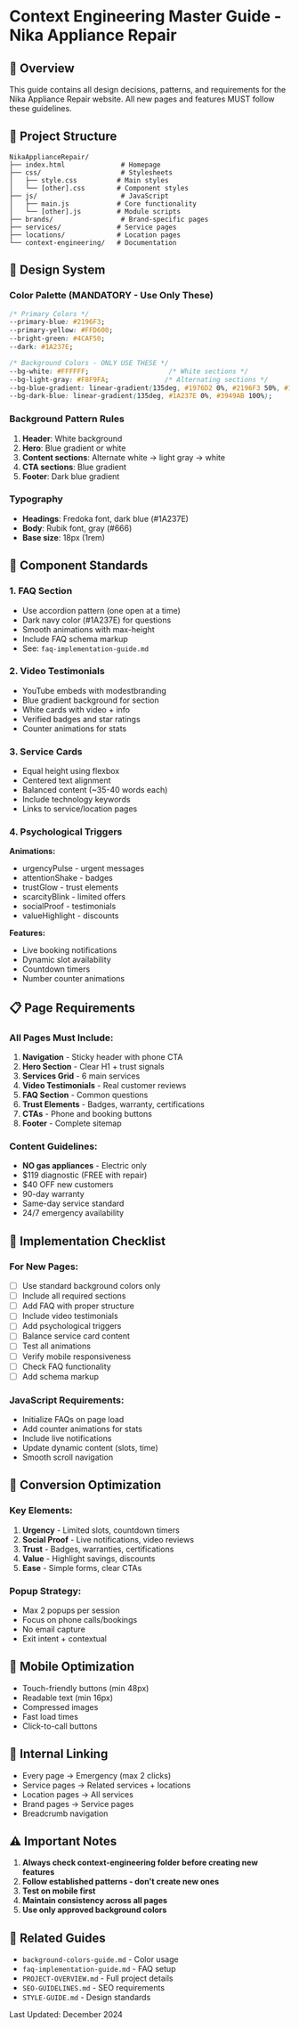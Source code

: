 # Context Engineering Master Guide - Nika Appliance Repair

## 🎯 Overview
This guide contains all design decisions, patterns, and requirements for the Nika Appliance Repair website. All new pages and features MUST follow these guidelines.

## 📁 Project Structure
```
NikaApplianceRepair/
├── index.html              # Homepage
├── css/                    # Stylesheets
│   ├── style.css          # Main styles
│   └── [other].css        # Component styles
├── js/                     # JavaScript
│   ├── main.js            # Core functionality
│   └── [other].js         # Module scripts
├── brands/                 # Brand-specific pages
├── services/              # Service pages
├── locations/             # Location pages
└── context-engineering/   # Documentation
```

## 🎨 Design System

### Color Palette (MANDATORY - Use Only These)
```css
/* Primary Colors */
--primary-blue: #2196F3;
--primary-yellow: #FFD600;
--bright-green: #4CAF50;
--dark: #1A237E;

/* Background Colors - ONLY USE THESE */
--bg-white: #FFFFFF;                    /* White sections */
--bg-light-gray: #F8F9FA;              /* Alternating sections */
--bg-blue-gradient: linear-gradient(135deg, #1976D2 0%, #2196F3 50%, #1565C0 100%);
--bg-dark-blue: linear-gradient(135deg, #1A237E 0%, #3949AB 100%);
```

### Background Pattern Rules
1. **Header**: White background
2. **Hero**: Blue gradient or white
3. **Content sections**: Alternate white → light gray → white
4. **CTA sections**: Blue gradient
5. **Footer**: Dark blue gradient

### Typography
- **Headings**: Fredoka font, dark blue (#1A237E)
- **Body**: Rubik font, gray (#666)
- **Base size**: 18px (1rem)

## 🔧 Component Standards

### 1. FAQ Section
- Use accordion pattern (one open at a time)
- Dark navy color (#1A237E) for questions
- Smooth animations with max-height
- Include FAQ schema markup
- See: `faq-implementation-guide.md`

### 2. Video Testimonials
- YouTube embeds with modestbranding
- Blue gradient background for section
- White cards with video + info
- Verified badges and star ratings
- Counter animations for stats

### 3. Service Cards
- Equal height using flexbox
- Centered text alignment
- Balanced content (~35-40 words each)
- Include technology keywords
- Links to service/location pages

### 4. Psychological Triggers
**Animations:**
- urgencyPulse - urgent messages
- attentionShake - badges
- trustGlow - trust elements
- scarcityBlink - limited offers
- socialProof - testimonials
- valueHighlight - discounts

**Features:**
- Live booking notifications
- Dynamic slot availability
- Countdown timers
- Number counter animations

## 📋 Page Requirements

### All Pages Must Include:
1. **Navigation** - Sticky header with phone CTA
2. **Hero Section** - Clear H1 + trust signals
3. **Services Grid** - 6 main services
4. **Video Testimonials** - Real customer reviews
5. **FAQ Section** - Common questions
6. **Trust Elements** - Badges, warranty, certifications
7. **CTAs** - Phone and booking buttons
8. **Footer** - Complete sitemap

### Content Guidelines:
- **NO gas appliances** - Electric only
- $119 diagnostic (FREE with repair)
- $40 OFF new customers
- 90-day warranty
- Same-day service standard
- 24/7 emergency availability

## 🚀 Implementation Checklist

### For New Pages:
- [ ] Use standard background colors only
- [ ] Include all required sections
- [ ] Add FAQ with proper structure
- [ ] Include video testimonials
- [ ] Add psychological triggers
- [ ] Balance service card content
- [ ] Test all animations
- [ ] Verify mobile responsiveness
- [ ] Check FAQ functionality
- [ ] Add schema markup

### JavaScript Requirements:
- Initialize FAQs on page load
- Add counter animations for stats
- Include live notifications
- Update dynamic content (slots, time)
- Smooth scroll navigation

## 🎯 Conversion Optimization

### Key Elements:
1. **Urgency** - Limited slots, countdown timers
2. **Social Proof** - Live notifications, video reviews
3. **Trust** - Badges, warranties, certifications
4. **Value** - Highlight savings, discounts
5. **Ease** - Simple forms, clear CTAs

### Popup Strategy:
- Max 2 popups per session
- Focus on phone calls/bookings
- No email capture
- Exit intent + contextual

## 📱 Mobile Optimization
- Touch-friendly buttons (min 48px)
- Readable text (min 16px)
- Compressed images
- Fast load times
- Click-to-call buttons

## 🔗 Internal Linking
- Every page → Emergency (max 2 clicks)
- Service pages → Related services + locations
- Location pages → All services
- Brand pages → Service pages
- Breadcrumb navigation

## ⚠️ Important Notes
1. **Always check context-engineering folder before creating new features**
2. **Follow established patterns - don't create new ones**
3. **Test on mobile first**
4. **Maintain consistency across all pages**
5. **Use only approved background colors**

## 📄 Related Guides
- `background-colors-guide.md` - Color usage
- `faq-implementation-guide.md` - FAQ setup
- `PROJECT-OVERVIEW.md` - Full project details
- `SEO-GUIDELINES.md` - SEO requirements
- `STYLE-GUIDE.md` - Design standards

Last Updated: December 2024